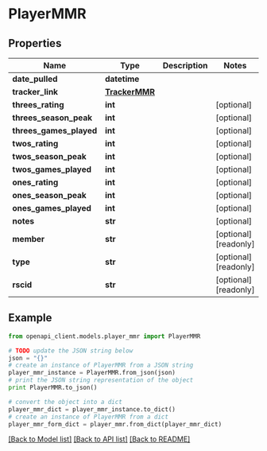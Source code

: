 # PlayerMMR


## Properties
Name | Type | Description | Notes
------------ | ------------- | ------------- | -------------
**date_pulled** | **datetime** |  | 
**tracker_link** | [**TrackerMMR**](TrackerMMR.md) |  | 
**threes_rating** | **int** |  | [optional] 
**threes_season_peak** | **int** |  | [optional] 
**threes_games_played** | **int** |  | [optional] 
**twos_rating** | **int** |  | [optional] 
**twos_season_peak** | **int** |  | [optional] 
**twos_games_played** | **int** |  | [optional] 
**ones_rating** | **int** |  | [optional] 
**ones_season_peak** | **int** |  | [optional] 
**ones_games_played** | **int** |  | [optional] 
**notes** | **str** |  | [optional] 
**member** | **str** |  | [optional] [readonly] 
**type** | **str** |  | [optional] [readonly] 
**rscid** | **str** |  | [optional] [readonly] 

## Example

```python
from openapi_client.models.player_mmr import PlayerMMR

# TODO update the JSON string below
json = "{}"
# create an instance of PlayerMMR from a JSON string
player_mmr_instance = PlayerMMR.from_json(json)
# print the JSON string representation of the object
print PlayerMMR.to_json()

# convert the object into a dict
player_mmr_dict = player_mmr_instance.to_dict()
# create an instance of PlayerMMR from a dict
player_mmr_form_dict = player_mmr.from_dict(player_mmr_dict)
```
[[Back to Model list]](../README.md#documentation-for-models) [[Back to API list]](../README.md#documentation-for-api-endpoints) [[Back to README]](../README.md)


